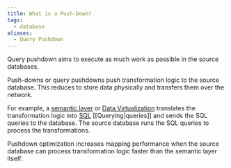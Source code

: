 ```yaml
---
title: What is a Push-Down?
tags:
  - database
aliases:
  - Query Pushdown
---
```

Query pushdown aims to execute as much work as possible in the source databases. 

Push-downs or query pushdowns push transformation logic to the source database. This reduces to store data physically and transfers them over the network. 

For example, a [semantic layer](term/semantic%20layer.md) or [Data Virtualization](Data%20Virtualization.md) translates the transformation logic into [SQL](term/sql.md) [[Querying|queries]] and sends the SQL queries to the database. The source database runs the SQL queries to process the transformations.

Pushdown optimization increases mapping performance when the source database can process transformation logic faster than the semantic layer itself. 
